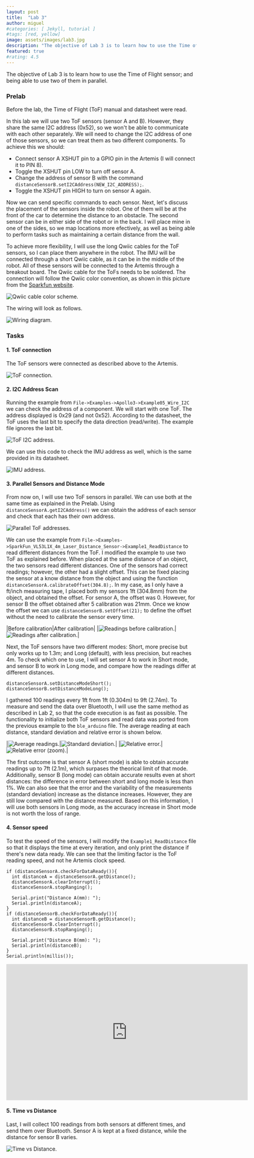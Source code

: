 ```yaml
---
layout: post
title:  "Lab 3"
author: miguel
#categories: [ Jekyll, tutorial ]
#tags: [red, yellow]
image: assets/images/lab3.jpg
description: "The objective of Lab 3 is to learn how to use the Time of Flight sensor; and being able to use two of them in parallel."
featured: true
#rating: 4.5
---
```

The objective of Lab 3 is to learn how to use the Time of Flight sensor; and being able to use two of them in parallel.

### Prelab

Before the lab, the Time of Flight (ToF) manual and datasheet were read. 

In this lab we will use two ToF sensors (sensor A and B). However, they share the same I2C address (0x52), so we won't be able to communicate with each other separately. We will need to change the I2C address of one of those sensors, so we can treat them as two different components. To achieve this we should:

- Connect sensor A XSHUT pin to a GPIO pin in the Artemis (I will connect it to PIN 8).
- Toggle the XSHUT pin LOW to turn off sensor A.
- Change the address of sensor B with the command `distanceSensorB.setI2CAddress(NEW_I2C_ADDRESS);`.
- Toggle the XSHUT pin HIGH to turn on sensor A again.

Now we can send specific commands to each sensor. Next, let's discuss the placement of the sensors inside the robot. One of them will be at the front of the car to determine the distance to an obstacle. The second sensor can be in either side of the robot or in the back. I will place mine in one of the sides, so we map locations more efectively, as well as being able to perform tasks such as maintaining a certain distance from the wall. 

To achieve more flexibility, I will use the long Qwiic cables for the ToF sensors, so I can place them anywhere in the robot. The IMU will be connected through a short Qwiic cable, as it can be in the middle of the robot. All of these sensors will be connected to the Artemis through a breakout board. The Qwiic cable for the ToFs needs to be soldered. The connection will follow the Qwiic color convention, as shown in this picture from the <a href="https://www.sparkfun.com/qwiic" target="_blank">Sparkfun website</a>.

<img class= "img_post" src="{{ site.baseurl }}/assets/images/lab3/qwiic.png" alt="Qwiic cable color scheme.">

The wiring will look as follows.

<img class= "img_post" src="{{ site.baseurl }}/assets/images/lab3/wires.jpg" alt="Wiring diagram.">

### Tasks

#### 1. ToF connection
The ToF sensors were connected as described above to the Artemis.

<img class= "img_post" src="{{ site.baseurl }}/assets/images/lab3/connection.jpg" alt="ToF connection.">

#### 2. I2C Address Scan

Running the example from `File->Examples->Apollo3->Example05_Wire_I2C` we can check the address of a component. We will start with one ToF. The address displayed is 0x29 (and not 0x52). According to the datasheet, the ToF uses the last bit to specify the data direction (read/write). The example file ignores the last bit.

<img class= "img_post" src="{{ site.baseurl }}/assets/images/lab3/tof_addr.png" alt="ToF I2C address.">

We can use this code to check the IMU address as well, which is the same provided in its datasheet.

<img class= "img_post" src="{{ site.baseurl }}/assets/images/lab3/imu_addr.png" alt="IMU address.">

#### 3. Parallel Sensors and Distance Mode
From now on, I will use two ToF sensors in parallel. We can use both at the same time as explained in the Prelab. Using `distanceSensorA.getI2CAddress()` we can obtain the address of each sensor and check that each has their own address.

<img class= "img_post" src="{{ site.baseurl }}/assets/images/lab3/parallel_addr.png" alt="Parallel ToF addresses.">

We can use the example from `File->Examples->SparkFun_VL53L1X_4m_Laser_Distance_Sensor->Example1_ReadDistance` to read different distances from the ToF. I modified the example to use two ToF as explained before. When placed at the same distance of an object, the two sensors read different distances. One of the sensors had correct readings; however, the other had a slight offset. This can be fixed placing the sensor at a know distance from the object and using the function `distanceSensorA.calibrateOffset(304.8);`. In my case, as I only have a ft/inch measuring tape, I placed both my sensors 1ft (304.8mm) from the object, and obtained the offset. For sensor A, the offset was 0. However, for sensor B the offset obtained after 5 calibration was 21mm. Once we know the offset we can use `distanceSensorB.setOffset(21);` to define the offset without the need to calibrate the sensor every time.

|Before calibration|After calibration|
|<img class= "img_post" src="{{ site.baseurl }}/assets/images/lab3/before_calib.png" alt="Readings before calibration.">|<img class= "img_post" src="{{ site.baseurl }}/assets/images/lab3/after_calib.png" alt="Readings after calibration.">|

Next, the ToF sensors have two different modes: Short, more precise but only works up to 1.3m; and Long (default), with less precision, but reaches 4m. To check which one to use, I will set sensor A to work in Short mode, and sensor B to work in Long mode, and compare how the readings differ at different distances. 

```
distanceSensorA.setDistanceModeShort();
distanceSensorB.setDistanceModeLong();
```

I gathered 100 readings every 1ft from 1ft (0.304m) to 9ft (2.74m). To measure and send the data over Bluetooth, I will use the same method as described in Lab 2, so that the code execution is as fast as possible. The functionality to initialize both ToF sensors and read data was ported from the previous example to the `ble_arduino` file. The average reading at each distance, standard deviation and relative error is shown below.

|<img class= "img_post" src="{{ site.baseurl }}/assets/images/lab3/avg_dist.png" alt="Average readings.">|<img class= "img_post" src="{{ site.baseurl }}/assets/images/lab3/std_dev.png" alt="Standard deviation.">|
|<img class= "img_post" src="{{ site.baseurl }}/assets/images/lab3/err_full.png" alt="Relative error.">|<img class= "img_post" src="{{ site.baseurl }}/assets/images/lab3/err_zoom.png" alt="Relative error (zoom).">|

The first outcome is that sensor A (short mode) is able to obtain accurate readings up to 7ft (2.1m), which surpases the theorical limit of that mode. Additionally, sensor B (long mode) can obtain accurate results even at short distances: the difference in error between short and long mode is less than 1%. We can also see that the error and the variability of the measurements (standard deviation) increase as the distance increases. However, they are still low compared with the distance measured. Based on this information, I will use both sensors in Long mode, as the accuracy increase in Short mode is not worth the loss of range.

#### 4. Sensor speed
To test the speed of the sensors, I will modify the `Example1_ReadDistance` file so that it displays the time at every iteration, and only print the distance if there's new data ready. We can see that the limiting factor is the ToF reading speed, and not he Artemis clock speed.

```
if (distanceSensorA.checkForDataReady()){
  int distanceA = distanceSensorA.getDistance();
  distanceSensorA.clearInterrupt();
  distanceSensorA.stopRanging();

  Serial.print("Distance A(mm): ");
  Serial.println(distanceA);
}
if (distanceSensorB.checkForDataReady()){
  int distanceB = distanceSensorB.getDistance();
  distanceSensorB.clearInterrupt();
  distanceSensorB.stopRanging();

  Serial.print("Distance B(mm): ");
  Serial.println(distanceB);
}
Serial.println(millis());
```

<iframe width="640" height="360" frameborder="0" allowfullscreen
src="https://www.youtube.com/embed/7Af634WRSkA">
</iframe>

#### 5. Time vs Distance
Last, I will collect 100 readings from both sensors at different times, and send them over Bluetooth. Sensor A is kept at a fixed distance, while the distance for sensor B varies.

<img class= "img_post" src="{{ site.baseurl }}/assets/images/lab3/time_v_dist.png" alt="Time vs Distance.">